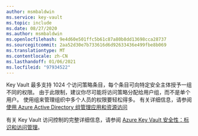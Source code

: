 ```yaml
---
author: msmbaldwin
ms.service: key-vault
ms.topic: include
ms.date: 08/27/2020
ms.author: msmbaldwin
ms.openlocfilehash: 9e4d60e501ffc5b61c87a80b8dd13698cca28737
ms.sourcegitcommit: 2aa52d30e7b733616d6d92633436e499fbe8b069
ms.translationtype: MT
ms.contentlocale: zh-CN
ms.lasthandoff: 01/06/2021
ms.locfileid: "97934522"
---
```

Key Vault 最多支持 1024 个访问策略条目，每个条目可向特定安全主体授予一组不同的权限。 由于此限制，建议你尽可能将访问策略分配给用户组，而不是单个用户。 使用组来管理组织中多个人员的权限要轻松得多。 有关详细信息，请参阅[使用 Azure Active Directory 组管理应用和资源访问](../articles/active-directory/fundamentals/active-directory-manage-groups.md)

有关 Key Vault 访问控制的完整详细信息，请参阅 [Azure Key Vault 安全性：标识和访问管理](../articles/key-vault/general/security-overview.md#identity-management)。